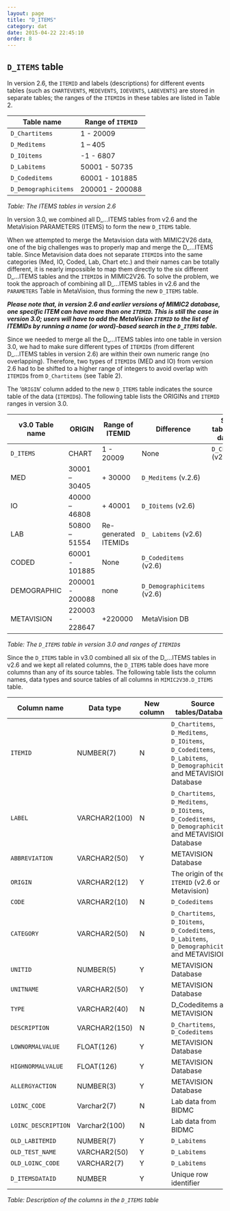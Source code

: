 ```yaml
---
layout: page
title: "D_ITEMS"
category: dat
date: 2015-04-22 22:45:10
order: 8
---
```


## ```D_ITEMS``` table

In version 2.6, the ```ITEMID``` and labels (descriptions) for different
events tables (such as ```CHARTEVENTS```, ```MEDEVENTS```, ```IOEVENTS```, ```LABEVENTS```) are stored in separate tables; the ranges of the ```ITEMID```s in these tables are listed in Table 2.

Table name | Range of ```ITEMID```
--- | ---
```D_Chartitems``` | 1 - 20009
```D_Meditems``` | 1 – 405
```D_IOitems``` | -1 - 6807
```D_Labitems``` | 50001 - 50735
```D_Codeditems``` | 60001 - 101885
```D_Demographicitems``` | 200001 - 200088

*Table: The ITEMS tables in version 2.6*

In version 3.0, we combined all D\_...ITEMS tables from v2.6 and the
MetaVision PARAMETERS (ITEMS) to form the new ```D_ITEMS``` table.

When we attempted to merge the Metavision data with MIMIC2V26 data, one
of the big challenges was to properly map and merge the D\_...ITEMS
table. Since Metavision data does not separate ```ITEMID```s into the same
categories (Med, IO, Coded, Lab, Chart etc.) and their names can be
totally different, it is nearly impossible to map them directly to the
six different D\_...ITEMS tables and the ```ITEMID```s in MIMIC2V26. To solve
the problem, we took the approach of combining all D\_...ITEMS tables in
v2.6 and the ```PARAMETERS``` Table in MetaVision, thus forming the new
```D_ITEMS``` table.

***Please note that, in version 2.6 and earlier versions of MIMIC2
database, one specific ITEM can have more than one ```ITEMID```. This is still
the case in version 3.0; users will have to add the MetaVision ```ITEMID``` to
the list of ITEMIDs by running a name (or word)-based search in the
```D_ITEMS``` table.***

Since we needed to merge all the D\_...ITEMS tables into one table in
version 3.0, we had to make sure different types of ```ITEMID```s (from
different D\_...ITEMS tables in version 2.6) are within their own
numeric range (no overlapping). Therefore, two types of ```ITEMID```s (MED and
IO) from version 2.6 had to be shifted to a higher range of integers to
avoid overlap with ```ITEMID```s from ```D_Chartitems``` (see Table 2).

The ‘```ORIGIN```’ column added to the new ```D_ITEMS``` table indicates the source table of the data (```ITEMID```s). The following table lists the ORIGINs and ```ITEMID``` ranges in version 3.0.

v3.0 Table name | ORIGIN | Range of ITEMID | Difference | Source table in v2.6 database
--- | --- | --- | --- | ---
```D_ITEMS``` | CHART | 1 - 20009 | None | ```D_Chartitems``` (v2.6)
 | MED | 30001 – 30405 | + 30000 | ```D_Meditems``` (v.2.6)
 | IO | 40000 – 46808 | + 40001 | ```D_IOitems``` (v2.6)
 | LAB | 50800 – 51554 | Re-generated ITEMIDs | ```D_ Labitems``` (v2.6)
 | CODED | 60001 - 101885 | None | ```D_Codeditems``` (v2.6)
 | DEMOGRAPHIC | 200001 - 200088 | none | ```D_Demographicitems``` (v2.6)
 | METAVISION | 220003 - 228647 | +220000 | MetaVision DB

*Table: The ```D_ITEMS``` table in version 3.0 and ranges of ```ITEMID```s*

Since the ```D_ITEMS``` table in v3.0 combined all six of the D\_...ITEMS
tables in v2.6 and we kept all related columns, the ```D_ITEMS``` table does
have more columns than any of its source tables. The following table
lists the column names, data types and source tables of all columns in
```MIMIC2V30.D_ITEMS``` table.

Column name | Data type | New column | Source tables/Database 
--- | --- | --- | ---
```ITEMID``` | NUMBER(7) | N | ```D_Chartitems```, ```D_Meditems```, ```D_IOitems```, ```D_Codeditems```, ```D_Labitems```, ```D_Demographicitems``` and METAVISION Database
```LABEL``` | VARCHAR2(100) | N | ```D_Chartitems```, ```D_Meditems```, ```D_IOitems```, ```D_Codeditems```, ```D_Demographicitems``` and METAVISION Database
```ABBREVIATION``` | VARCHAR2(50) | Y | METAVISION Database
```ORIGIN``` | VARCHAR2(12) | Y | The origin of the ```ITEMID``` (v2.6 or Metavision)
```CODE``` | VARCHAR2(10) | N | ```D_Codeditems```
```CATEGORY``` | VARCHAR2(50) | N | ```D_Chartitems```, ```D_IOitems```, ```D_Codeditems```, ```D_Labitems```, ```D_Demographicitems``` and METAVISION
```UNITID``` | NUMBER(5) | Y | METAVISION Database
```UNITNAME``` | VARCHAR2(50) | Y | METAVISION Database
```TYPE``` | VARCHAR2(40) | N | D\_Codeditems and METAVISION
```DESCRIPTION``` | VARCHAR2(150) | N | ```D_Chartitems```, ```D_Codeditems```
```LOWNORMALVALUE``` | FLOAT(126) | Y | METAVISION Database
```HIGHNORMALVALUE``` | FLOAT(126) | Y | METAVISION Database
```ALLERGYACTION``` | NUMBER(3) | Y | METAVISION Database
```LOINC_CODE``` | Varchar2(7) | N | Lab data from BIDMC
```LOINC_DESCRIPTION``` | Varchar2(100) | N | Lab data from BIDMC
```OLD_LABITEMID``` | NUMBER(7) | Y | ```D_Labitems```
```OLD_TEST_NAME``` | VARCHAR2(50) | Y | ```D_Labitems```
```OLD_LOINC_CODE``` | VARCHAR2(7) | Y | ```D_Labitems```
```D_ITEMSDATAID``` | NUMBER | Y | Unique row identifier

*Table: Description of the columns in the ```D_ITEMS``` table*

